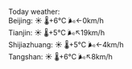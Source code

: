 Today weather:  
Beijing: ☀️ 🌡️+6°C 🌬️←0km/h  
Tianjin: ☀️ 🌡️+5°C 🌬️↖19km/h  
Shijiazhuang: ☀️ 🌡️+5°C 🌬️←4km/h  
Tangshan: ☀️ 🌡️+6°C 🌬️↖8km/h  
